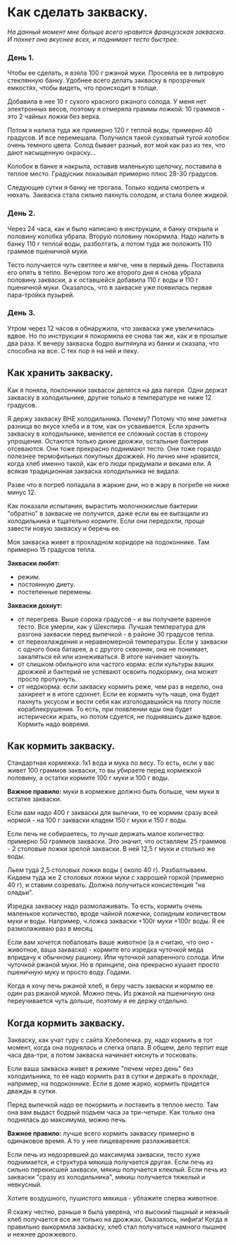 # Как сделать закваску.

_На данный момент мне больше всего нравится французская закваска. И пахнет она вкуснее всех, и поднимает тесто быстрее._

### День 1.
Чтобы ее сделать, я взяла 100 г ржаной муки. Просеяла ее в литровую стеклянную банку. Удобнее всего делать закваску в прозрачных емкостях, чтобы видеть, что происходит в толще. 

Добавила в нее 10 г сухого красного ржаного солода. У меня нет электронных весов, поэтому я отмеряла граммы ложкой: 10 граммов - это 2 чайных ложки без верха.

Потом я налила туда же примерно 120 г теплой воды, примерно 40 градусов. И все перемешала. Получился такой суховатый тугой колобок очень темного цвета. Солод бывает разный, вот мой как раз из тех, что дают насыщенную окраску...

Колобок в банке я накрыла, оставив маленькую щелочку, поставила в теплое место. Градусник показывал примерно плюс 28-30 градусов.

Следующие сутки я банку не трогала. Только ходила смотреть и нюхать. Закваска стала сильно пахнуть солодом, и стала более жидкой.

### День 2.
Через 24 часа, как и было написано в инструкции, я банку открыла и половину колобка убрала. Вторую половину покормила. Надо налить в банку 110 г теплой воды, разболтать, а потом туда же положить 110 граммов пшеничной муки.

Тесто получается чуть светлее и мягче, чем в первый день. Поставила его опять в тепло. Вечером того же второго дня я снова убрала половину закваски, а к оставшейся добавила 110 г воды и 110 г пшеничной муки. Оказалось, что в закваске уже появилась первая пара-тройка пузырей.

### День 3.
Утром через 12 часов я обнаружила, что закваска уже увеличилась вдвое. Но по инструкции я покормила ее снова так же, как и в прошлые два раза. К вечеру закваска бодро выглянула из банки и сказала, что способна на все. С тех пор я на ней и пеку.

## Как хранить закваску.
Как я поняла, поклонники заквасок делятся на два лагеря. Одни держат закваску в холодильнике, другие только в температуре не ниже 12 градусов. 

Я держу закваску ВНЕ холодильника. Почему? Потому что мне заметна разница во вкусе хлеба и в том, как он усваивается. Если хранить закваску в холодильнике, меняется ее сложный состав в сторону упрощения. Остаются только дикие дрожжи, остальные бактерии отсеваются. Они тоже прекрасно поднимают тесто. Они тоже гораздо полезнее термофильных покупных дрожжей. Но лично мне нравится, когда хлеб именно такой, как его люди придумали и веками ели. А всякая традиционная закваска холодильника не видала. 

Разве что в погреб попадала в жаркие дни, но в жару в погребе не ниже минус 12.

Как показали испытания, вырастить молочнокислые бактерии "обратно" в закваске не получится, даже если вы ее вытащили из холодильника и тщательно кормите. Если они передохли, проще завести новую закваску и беречь ее.

Моя закваска живет в прохладном коридоре на подоконнике. Там примерно 15 градусов тепла.

**Закваски любят:**  
- режим.
- постоянную диету.
- постепенные перемены.

**Закваски дохнут:**  
- от перегрева. Выше сорока градусов - и вы получаете вареное тесто. Все умерли, как у Шекспира. Лучшая температура для разгона закваски перед выпечкой - в районе 30 градусов тепла.
- от переохлаждения и неравномерной температуры. Если у закваски с одного бока батарея, а с другого сквозняк, она не понимает, закаляться ей или изнеживаться. В итоге начинает чахнуть.
- от слишком обильного или частого корма: если культуры ваших дрожжей и бактерий не успевают освоить подкормку, она может просто протухнуть. 
- от недокорма: если закваску кормить реже, чем раз в неделю, она захиреет и в итоге сдохнет. Если ее кормить чуть чаще, она будет пахнуть уксусом и вести себя как изголодавшийся на плоту после кораблекрушения. То есть, при появлении еды она будет истерически жрать, но потом сдуется, не поднявшись даже вдвое. Кормить надо вовремя.

## Как кормить закваску.
Стандартная кормежка: 1х1 вода и мука по весу. То есть, если у вас живет 100 граммов закваски, то вы убираете перед кормежкой половину, а остатки кормите 100 г муки и 100 г воды.

**Важное правило:** муки в кормежке должно быть больше, чем муки в остатке закваски.

Если вам надо 400 г закваски для выпечки, то ее кормим сразу всей нормой - на 100 г закваски кладем 150 г муки и 150 г воды.

Если печь не собираетесь, то лучше держать малое количество: примерно 50 граммов закваски. Это значит, что оставляем 25 граммов - 2 столовые ложки зрелой закваски. В ней 12,5 г муки и столько же воды.

Льем туда 2,5 столовых ложки воды ( около 40 г). Разбалтываем. Кидаем туда же 2 столовых ложки муки с харрошей горкой (примерно 40 г), и ставим созревать. Должна получиться консистенция "на оладьи".

Изредка закваску надо размолаживать. То есть, кормить очень маленькое количество, вроде чайной ложечки, солидным количеством муки и воды. Например, ч.ложка закваски +100г муки +100г воды. Я ее размолаживаю раз в месяц.

Если вам хочется побаловать ваше животное (а я считаю, что оно - животное, ваша закваска) - кормите его изредка чуточкой меда впридачу к обычному рациону. Или чуточкой запаренного солода. Или чуточкой ржаной муки. Но в принципе, она прекрасно кушает просто пшеничную муку и просто воду. Годами.

Когда я хочу печь ржаной хлеб, я беру часть закваски и кормлю ее один раз ржаной мукой. Можно печь. Из ржаной на пшеничную она переучивается чуть дольше, поэтому я ее держу отдельно.

## Когда кормить закваску.
Закваску, как учат гуру с сайта Хлебопечка. ру, надо кормить в тот момент, когда она поднялась и слегка опала. В общем, дело терпит еще часа два-три, а потом закваска начинает киснуть и тосковать.

Если ваша закваска живет в режиме "печем через день" без холодильника, то ее надо кормить раз в сутки и держать в прохладе, например, на подоконнике. Если в доме жарко, кормить придется дважды в сутки.

Перед выпечкой надо ее покормить и поставить в теплое место. Там она вам выдаст бодрый подъем часа за три-четыре. Как только она поднялась до максимума, можно печь.

**Важное правило:** лучше всего кормить закваску примерно в одинаковое время. А то у нее пищеварение разлаживается.

Если печь из недозревшей до максимума закваски, тесто хуже поднимается, и структура мякиша получается другая. Если печь из сильно перекисшей закваски, мякиш получается клеклый. Если печь из закваски "сразу из холодильника", мякиш получается тяжелый и невкусный.

Хотите воздушного, пушистого мякиша - ублажите сперва животное.

Я скажу честно, раньше я была уверена, что высокий пышный и нежный хлеб получается все же только на дрожжах. Оказалось, нифига! Когда я правильно выкормила закваску, хлеб стал получаться намного пышнее и нежнее дрожжевого. 
